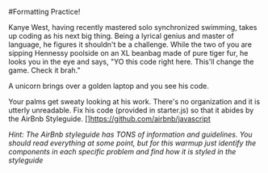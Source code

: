 #Formatting Practice!

Kanye West, having recently mastered solo synchronized swimming, takes up coding as his next big thing.  Being a lyrical genius and master of language, he figures it shouldn't be a challenge.  While the two of you are sipping Hennessy poolside on an XL beanbag made of pure tiger fur, he looks you in the eye and says, "YO this code right here.  This'll change the game.  Check it brah."

A unicorn brings over a golden laptop and you see his code.  

Your palms get sweaty looking at his work.  There's no organization and it is utterly unreadable.  Fix his code (provided in starter.js) so that it abides by the AirBnb Styleguide.  []https://github.com/airbnb/javascript  


_Hint:  The AirBnb styleguide has TONS of information and guidelines.  You should read everything at some point, but for this warmup just identify the components in each specific problem and find how it is styled in the styleguide_ 

